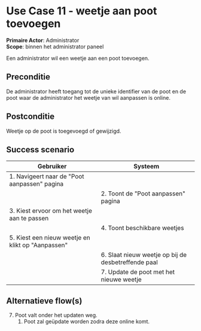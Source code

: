 # Use Case 11 - weetje aan poot toevoegen

**Primaire Actor**: Administrator
<br />
**Scope**: binnen het administrator paneel

Een administrator wil een weetje aan een poot toevoegen.

## Preconditie

De administrator heeft toegang tot de unieke identifier van de poot en de poot waar de administrator het weetje van wil aanpassen is online.

## Postconditie

Weetje op de poot is toegevoegd of gewijzigd.

## Success scenario

|Gebruiker|Systeem|
|---|---|
|1. Navigeert naar de "Poot aanpassen" pagina|   |
|| 2. Toont de "Poot aanpassen" pagina|
|3. Kiest ervoor om het weetje aan te passen||
||4. Toont beschikbare weetjes|
|5. Kiest een nieuw weetje en klikt op "Aanpassen"||
||6. Slaat nieuw weetje op bij de desbetreffende paal|
||7. Update de poot met het nieuwe weetje |

## Alternatieve flow(s)

7. Poot valt onder het updaten weg.
    1. Poot zal geüpdate worden zodra deze online komt.
